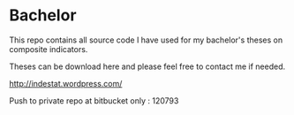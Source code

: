 Bachelor
========

This repo contains all source code I have used for my bachelor's theses on composite indicators. 

Theses can be download here 
and please feel free to contact me if needed. 

http://indestat.wordpress.com/

Push to private repo at bitbucket only : 120793
